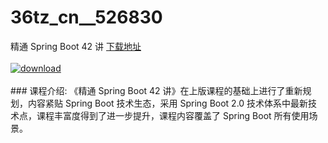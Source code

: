 # 36tz_cn__526830
精通 Spring Boot 42 讲
[下载地址](http://www.36tz.cn/article/526830 "下载地址")
<br/></br>[![download](http://36tz.cn/muke_img/2019_09_1-1-300x170.png "下载地址")](http://www.36tz.cn/article/526830 "下载地址")
<br/></br>### 课程介绍:
《精通 Spring Boot 42 讲》在上版课程的基础上进行了重新规划，内容紧贴 Spring Boot 技术生态，采用 Spring Boot 2.0 技术体系中最新技术点，课程丰富度得到了进一步提升，课程内容覆盖了 Spring Boot 所有使用场景。


